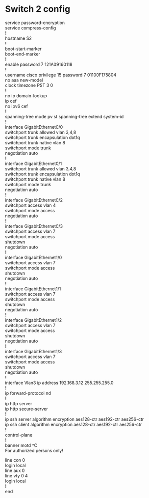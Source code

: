 # Switch 2 config
  
service password-encryption  
service compress-config  
!  
hostname S2  
!  
boot-start-marker  
boot-end-marker  
!  
enable password 7 121A09160118  
!  
username cisco privilege 15 password 7 01100F175804  
no aaa new-model  
clock timezone PST 3 0  
!  
no ip domain-lookup  
ip cef  
no ipv6 cef  
!  
spanning-tree mode pv  st
spanning-tree extend system-id  
!  
interface GigabitEthernet0/0  
 switchport trunk allowed vlan 3,4,8  
 switchport trunk encapsulation dot1q  
 switchport trunk native vlan 8  
 switchport mode trunk  
 negotiation auto  
!  
interface GigabitEthernet0/1  
 switchport trunk allowed vlan 3,4,8  
 switchport trunk encapsulation dot1q  
 switchport trunk native vlan 8  
 switchport mode trunk  
 negotiation auto  
!  
interface GigabitEthernet0/2  
 switchport access vlan 4  
 switchport mode access  
 negotiation auto  
!  
interface GigabitEthernet0/3  
 switchport access vlan 7  
 switchport mode access  
 shutdown  
 negotiation auto  
!  
interface GigabitEthernet1/0  
 switchport access vlan 7  
 switchport mode access  
 shutdown  
 negotiation auto  
!  
interface GigabitEthernet1/1  
 switchport access vlan 7  
 switchport mode access  
 shutdown  
 negotiation auto  
!  
interface GigabitEthernet1/2  
 switchport access vlan 7  
 switchport mode access  
 shutdown  
 negotiation auto  
!  
interface GigabitEthernet1/3  
 switchport access vlan 7  
 switchport mode access  
 shutdown  
 negotiation auto  
!  
interface Vlan3
 ip address 192.168.3.12 255.255.255.0  
!  
ip forward-protocol nd  
!  
ip http server  
ip http secure-server  
!  
ip ssh server algorithm encryption aes128-ctr aes192-ctr aes256-ctr  
ip ssh client algorithm encryption aes128-ctr aes192-ctr aes256-ctr  
!  
control-plane  
!  
banner motd ^C  
For authorized persons only!  
  
line con 0  
 login local  
line aux 0  
line vty 0 4  
 login local  
!  
end  




